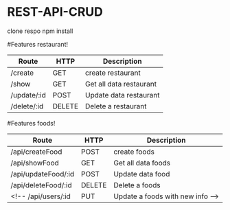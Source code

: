 # REST-API-CRUD


clone respo
npm install


#Features restaurant!

Route | HTTP | Description
------------ | ------------- | ------------
/create | GET | create restaurant
/show | GET | Get all data restaurant
/update/:id | POST | Update data restaurant
/delete/:id | DELETE | Delete a restaurant


#Features foods!

Route | HTTP | Description
------------ | ------------- | ------------
/api/createFood | POST | create foods
/api/showFood | GET | Get all data foods
/api/updateFood/:id | POST | Update data food
/api/deleteFood/:id | DELETE | Delete a foods
<!-- /api/users/:id | PUT | Update a foods with new info -->
